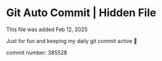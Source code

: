 # Git Auto Commit | Hidden File

This file was added Feb 12, 2025

Just for fun and keeping my daily git commit active 🤪

commit number: 385528
